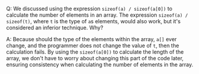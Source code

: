 Q: We discussed using the expression `sizeof(a) / sizeof(a[0])` to calculate the
number of elements in an array. The expression `sizeof(a) / sizeof(t)`, where
`t` is the type of `a`s elements, would also work, but it's considered an
inferior technique. Why?

A: Because should the type of the elements within the array, `a[]` ever change,
and the programmer does not change the value of `t`, then the calculation fails.
By using the `sizeof(a[0])` to calculate the length of the array, we don't have
to worry about changing this part of the code later, ensuring consistency when
calculating the number of elements in the array.
